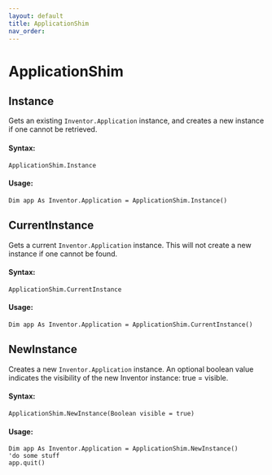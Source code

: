 ```yaml
---
layout: default
title: ApplicationShim
nav_order: 
---
```


# ApplicationShim

## Instance

Gets an existing `Inventor.Application` instance, and creates a new instance if one cannot be retrieved.


#### Syntax:
    ApplicationShim.Instance

#### Usage:
    Dim app As Inventor.Application = ApplicationShim.Instance()

## CurrentInstance

Gets a current `Inventor.Application` instance.  This will not create a new instance if one cannot be found.

#### Syntax:

    ApplicationShim.CurrentInstance

#### Usage:
    Dim app As Inventor.Application = ApplicationShim.CurrentInstance()

## NewInstance

Creates a new `Inventor.Application` instance.  An optional boolean value indicates the visibility of the new Inventor instance: true = visible.

#### Syntax:

    ApplicationShim.NewInstance(Boolean visible = true)

#### Usage:
    Dim app As Inventor.Application = ApplicationShim.NewInstance()
    'do some stuff
    app.quit()